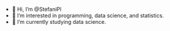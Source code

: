 - 👋 Hi, I’m @StefaniPl
- 👀 I’m interested in programming, data science, and statistics. 
- 🌱 I’m currently studying data science.

<!---
StefaniPl/StefaniPl is a ✨ special ✨ repository because its `README.md` (this file) appears on your GitHub profile.
You can click the Preview link to take a look at your changes.
--->
